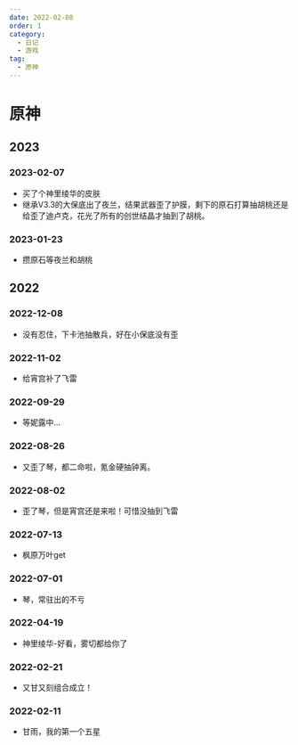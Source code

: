 ```yaml
---
date: 2022-02-08
order: 1
category:
  - 日记
  - 游戏
tag:
  - 原神
---
```

# 原神
## 2023

### 2023-02-07
 - 买了个神里绫华的皮肤
 - 继承V3.3的大保底出了夜兰，结果武器歪了护膜，剩下的原石打算抽胡桃还是给歪了迪卢克，花光了所有的创世结晶才抽到了胡桃。

### 2023-01-23
 - 攒原石等夜兰和胡桃
## 2022
### 2022-12-08
 - 没有忍住，下卡池抽散兵，好在小保底没有歪

### 2022-11-02
- 给宵宫补了飞雷

### 2022-09-29
- 等妮露中...

### 2022-08-26
- 又歪了琴，都二命啦，氪金硬抽钟离。

### 2022-08-02
- 歪了琴，但是宵宫还是来啦！可惜没抽到飞雷

### 2022-07-13
- 枫原万叶get

### 2022-07-01
- 琴，常驻出的不亏

### 2022-04-19
- 神里绫华-好看，雾切都给你了

### 2022-02-21
- 又甘又刻组合成立！

### 2022-02-11
- 甘雨，我的第一个五星